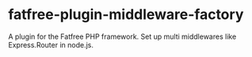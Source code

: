 # fatfree-plugin-middleware-factory
A plugin for the Fatfree PHP framework. Set up multi middlewares like Express.Router in node.js.
